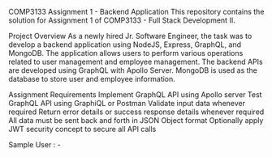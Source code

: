 COMP3133 Assignment 1 - Backend Application This repository contains the solution for Assignment 1 of COMP3133 - Full Stack Development II.

Project Overview As a newly hired Jr. Software Engineer, the task was to develop a backend application using NodeJS, Express, GraphQL, and MongoDB. The application allows users to perform various operations related to user management and employee management. The backend APIs are developed using GraphQL with Apollo Server. MongoDB is used as the database to store user and employee information.

Assignment Requirements Implement GraphQL API using Apollo server Test GraphQL API using GraphiQL or Postman Validate input data whenever required Return error details or success response details whenever required All data must be sent back and forth in JSON Object format Optionally apply JWT security concept to secure all API calls

Sample User : -
